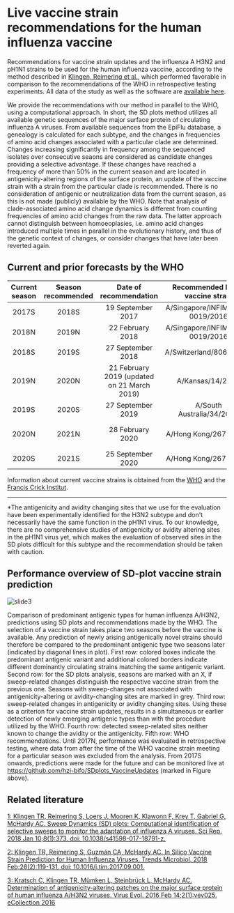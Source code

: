 # Live vaccine strain recommendations for the human influenza vaccine
Recommendations for vaccine strain updates and the influenza A H3N2 and pH1N1 strains to be used for the human influenza vaccine, according to the method described in [Klingen, Reimering et al.](https://www.nature.com/articles/s41598-017-18791-z), which performed favorable in comparison to the recommendations of the WHO in retrospective testing experiments. All data of the study as well as the software are [available here](https://github.com/hzi-bifo/SDplots).

We provide the recommendations with our method in parallel to the WHO, using a computational approach.  In short, the SD plots method utilizes all available genetic sequences of the major surface protein of circulating influenza A viruses. From available sequences from the EpiFlu database, a genealogy is calculated for each subtype, and the changes in frequencies of amino acid changes associated with a particular clade are determined.  Changes increasing significantly in frequency among the sequenced isolates over consecutive seaons are considered as candidate changes providing a selective advantage. If these changes have reached a frequency of more than 50% in the current season and are located in antigenicity-altering regions of the surface protein,  an update of the vaccine strain with a strain from the particular clade is recommended. There is no consideration of antigenic or neutralization data from the current season, as this is not made (publicly) available by the WHO. Note that analysis of clade-associated amino acid change dynamics is different from counting frequencies of amino acid changes from the raw data. The latter approach cannot distinguish between homoeoplasies, i.e. amino acid changes introduced multiple times in parallel in the evolutionary history, and thus of the genetic context of changes, or consider changes that have later been reverted again.

##  Current and prior forecasts by the WHO

| Current season | Season recommended | Date of recommendation | Recommended H3N2 vaccine strain | Recommended pH1N1 vaccine strain |
|:-----:|:-----:|:-----:|:-----:|:-----:|
| 2017S | 2018S | 19 September 2017 | A/Singapore/INFIMH-16-0019/2016 | A/Michigan/45/2015 |
| 2018N | 2019N | 22 February 2018 | A/Singapore/INFIMH-16-0019/2016 | A/Michigan/45/2015 | 
| 2018S | 2019S | 27 September 2018 | A/Switzerland/8060/2017 | A/Michigan/45/2015 | 
| 2019N | 2020N | 21 February 2019 (updated on 21 March 2019) | A/Kansas/14/2017 | A/Brisbane/02/2018 | 
| 2019S | 2020S | 27 September 2019 | A/South Australia/34/2019 | A/Brisbane/02/2018 | 
| 2020N | 2021N | 28 February 2020 | A/Hong Kong/2671/2019 | A/Guangdong-Maonan/SWL1536/2019 (Egg-based vaccine) | 
| 2020S | 2021S | 25 September 2020 | A/Hong Kong/2671/2019 |  A/Victoria/2570/2019 (Egg-based vaccine) | 

Information about current vaccine strains is obtained from the [WHO](http://www.who.int/influenza/vaccines/virus/recommendations/en/) and the [Francis Crick Institut](https://www.crick.ac.uk/research/worldwide-influenza-centre/annual-and-interim-reports/).
***

\*The antigenicity and avidity changing sites that we use for the evaluation have been experimentally identified for the H3N2 subtype and don't necessarily have the same function in the pH1N1 virus. To our knowledge, there are no comprehensive studies of antigenicity or avidity altering sites in the pH1N1 virus yet, which makes the evaluation of observed sites in the SD plots difficult for this subtype and the recommendation should be taken with caution.


## Performance overview of SD-plot vaccine strain prediction 
![slide3](https://user-images.githubusercontent.com/11456165/78119306-82b9da80-7408-11ea-8e77-d9102f9cb6a5.png)

Comparison of predominant antigenic types for human influenza A/H3N2, predictions using SD plots and recommendations made by the WHO. The selection of a vaccine strain takes place two seasons before the vaccine is available. Any prediction of newly arising antigenically novel strains should therefore be compared to the predominant antigenic type two seasons later (indicated by diagonal  lines in plot).  First row: colored boxes indicate the predominant antigenic variant and additional colored borders indicate different dominantly circulating strains matching the same antigenic variant. Second row: for the SD plots analysis, seasons are marked with an X, if sweep-related changes distinguish the respective vaccine strain from the previous one. Seasons with sweep-changes not associated with antigenicity-altering or avidity-changing sites are marked in grey. Third row: sweep-related changes in antigenicity or avidity changing sites. Using these as a criterion for vaccine strain updates, results in a simultaneous or earlier detection of newly emerging antigenic types than with the procedure utilized by the WHO. Fourth row: detected sweep-related sites neither known to change the avidity or the antigenicity. Fifth row: WHO recommendations. Until 2017N, performance was evaluated in retrospective testing, where data from after the time of the WHO vaccine strain meeting for a particular season was excluded from the analysis. From 2017S onwards, predictions were made for the future and can be monitored live at https://github.com/hzi-bifo/SDplots_VaccineUpdates (marked in Figure above).


## Related literature

[1: Klingen TR, Reimering S, Loers J, Mooren K, Klawonn F, Krey T, Gabriel G,
McHardy AC. Sweep Dynamics (SD) plots: Computational identification of selective
sweeps to monitor the adaptation of influenza A viruses. Sci Rep. 2018 Jan
10;8(1):373. doi: 10.1038/s41598-017-18791-z.](https://www.ncbi.nlm.nih.gov/pubmed/29321538)


[2: Klingen TR, Reimering S, Guzmán CA, McHardy AC. In Silico Vaccine Strain
Prediction for Human Influenza Viruses. Trends Microbiol. 2018 Feb;26(2):119-131.
doi: 10.1016/j.tim.2017.09.001.](https://www.ncbi.nlm.nih.gov/pubmed/29032900)


[3: Kratsch C, Klingen TR, Mümken L, Steinbrück L, McHardy AC. Determination of
antigenicity-altering patches on the major surface protein of human influenza
A/H3N2 viruses. Virus Evol. 2016 Feb 14;2(1):vev025. eCollection 2016](https://www.ncbi.nlm.nih.gov/pubmed/27774294) 
